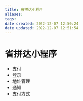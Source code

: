 ```yaml
---
title: 省拼达小程序
aliases: 
tags: 
date created: 2022-12-07 12:50:24
date updated: 2022-12-07 12:51:54
---
```


# 省拼达小程序

- 支付
- 登录
- 地址管理
- 通知
- 支付方式
